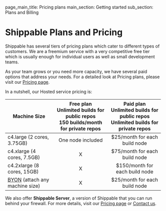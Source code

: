 page_main_title: Pricing plans
main_section: Getting started
sub_section: Plans and Billing

# Shippable Plans and Pricing


Shippable has several tiers of pricing plans which cater to different types of customers. We are a freemium service with a very competitive free tier which is usually enough for individual users as well as small development teams.

As your team grows or you need more capacity, we have several paid options that address your needs. For a detailed look at Pricing plans, please visit our <a href="https://www.shippable.com/pricing.html">Pricing page</a>.

In a nutshell, our Hosted service pricing is:

| Machine Size               	| Free plan <br>Unlimited builds for public repos<br>150 builds/month for private repos 	| Paid plan <br>Unlimited builds for public repos<br>Unlimited builds for private repos 	|
|----------------------------	|:-------------------------------------------------------------------------------------:	|:-------------------------------------------------------------------------------------:	|
| c4.large (2 cores, 3.75GB) 	|                                   One node included                                   	|                             $25/month for each build node                             	|
| c4.xlarge (4 cores, 7.5GB) 	|                                           X                                           	|                             $75/month for each build node                             	|
| c4.2xlarge (8 cores, 15GB) 	|                                           X                                           	|                             $150/month for each build node                            	|
| [BYON](/getting-started/byon-overview/) (attach any machine size) 	|                                           X                                           	|                             $25/month for each build node                            	|

We also offer **Shippable Server**, a version of Shippable that you can run behind your firewall. For more details, visit our <a href="https://www.shippable.com/pricing.html">Pricing page</a> or <a href="https://www.shippable.com/contact.html">Contact us</a>. 
